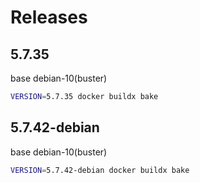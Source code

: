 # Releases

## 5.7.35 

base debian-10(buster)

```bash
VERSION=5.7.35 docker buildx bake
```

## 5.7.42-debian

base debian-10(buster)

```bash
VERSION=5.7.42-debian docker buildx bake
```